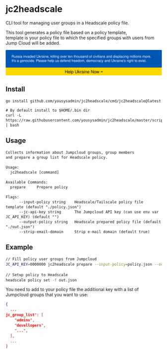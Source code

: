 # jc2headscale
CLI tool for managing user groups in a Headscale policy file.

This tool generates a policy file based on a policy template,  
template is your policy file to which the specified groups with users from Jump Cloud will be added.

[![Stand with Ukraine](https://raw.githubusercontent.com/vshymanskyy/StandWithUkraine/main/banner2-direct.svg)](https://github.com/vshymanskyy/StandWithUkraine/blob/main/docs/README.md)

## Install

```shell
go install github.com/yousysadmin/jc2headscale/cmd/jc2headscale@latest
```

```shell
# By default install to $HOME/.bin dir
curl -L https://raw.githubusercontent.com/yousysadmin/jc2headscale/master/scripts/install.sh | bash
```

## Usage
```
Collects information about Jumpcloud groups, group members
and prepare a group list for Headscale policy.

Usage:
  jc2headscale [command]

Available Commands:
  prepare     Prepare policy

Flags:
      --input-policy string    Headscale/Tailscale policy file template (default "./policy.json")
      --jc-api-key string      The Jumpcloud API key (can use env var JC_API_KEY) (default "")
      --output-policy string   Headscale prepared policy file (default "./out.json")
      --strip-email-domain     Strip e-mail domain (default true)
```

## Example
```sh
// Fill policy user groups from Jumpcloud
JC_API_KEY=0000000 jc2headscale prepare --input-policy=policy.json --output-policy=out.json

// Setup policy to Headscale
headscale policy set -f out.json 
```

You need to add to your policy file the additional key with a list of Jumpcloud groups that you want to use:
```json
{
  ...
jc_group_list": [
    "admins",
    "devellopers",
    "...",
  ],
  ...
}
```
